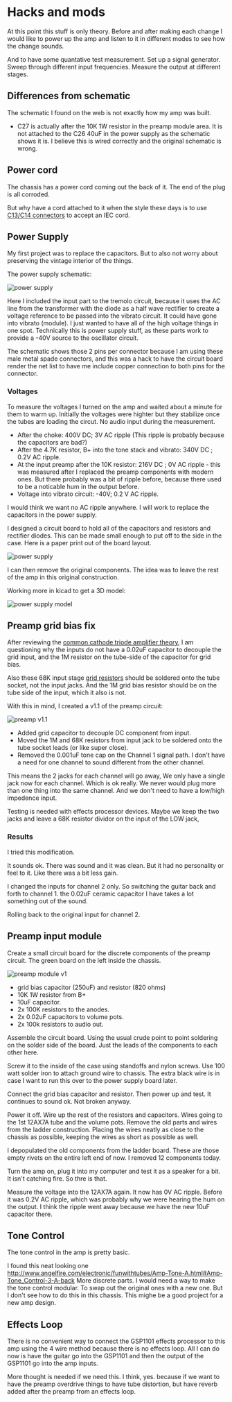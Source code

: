 # Hacks and mods


At this point this stuff is only theory. Before and after making each change I would like to power up the amp and listen to it in different modes to see how the change sounds.

And to have some quantative test measurement. Set up a signal generator. Sweep through different input frequencies. Measure the output at different stages.

## Differences from schematic

The schematic I found on the web is not exactly how my amp was built.

* C27 is actually after the 10K 1W resistor in the preamp module area. It is not attached to the C26 40uF in the power supply as the schematic shows it is. I believe this is wired correctly and the original schematic is wrong.

## Power cord

The chassis has a power cord coming out the back of it. The end of the plug is all corroded.

But why have a cord attached to it when the style these days is to use [C13/C14 connectors](https://en.wikipedia.org/wiki/IEC_60320#C13/C14_coupler) to accept an IEC cord.

## Power Supply

My first project was to replace the capacitors. But to also not worry about preserving the vintage interior of the things.

The power supply schematic:

![power supply](power_supply/power_supply_schematic.png)

Here I included the input part to the tremolo circuit, because it uses the AC line from the transformer with the diode as a half  wave rectifier to create a voltage reference to be passed into the vibrato circuit. It could have gone into vibrato (module). I just wanted to have all of the high voltage things in one spot. Technically this is power supply stuff, as these parts work to provide a -40V source to the oscillator circuit.

The schematic shows those 2 pins per connector because I am using these male metal spade connectors, and this was a hack to have the circuit board render the net list to have me include copper connection to both pins for the connector.

### Voltages

To measure the voltages I turned on the amp and waited about a minute for them to warm up. Initially the voltages were highter but they stabilize once the tubes are loading the circut. No audio input during the measurement.

* After the choke: 400V DC; 3V AC ripple (This ripple is probably because the capacitors are bad?)
* After the 4.7K resistor, B+ into the tone stack and vibrato: 340V DC ; 0.2V AC ripple.
* At the input preamp after the 10K resistor: 216V DC ; 0V AC ripple - this was measured after I replaced the preamp components with modern ones. But there probably was a bit of ripple before, because there used to be a noticable hum in the output before.
* Voltage into vibrato circuit: -40V; 0.2 V AC ripple.

I would think we want no AC ripple anywhere. I will work to replace the capacitors in the power supply.

I designed a circuit board to hold all of the capacitors and resistors and rectifier diodes. This can be made small enough to put off to the side in the case. Here is a paper print out of the board layout.

![power supply](doc/IMG_4991.jpg)

I can then remove the original components. The idea was to leave the rest of the amp in this original construction.

Working more in kicad to get a 3D model:

![power supply model](power_supply/cad_model.png)

## Preamp grid bias fix

After reviewing the [common cathode triode amplifier theory](http://www.aikenamps.com/index.php/designing-common-cathode-triode-amplifiers), I am questioning why the inputs do not have a 0.02uF capacitor to decouple the grid input, and the 1M resistor on the tube-side of the capacitor for grid bias.

Also these 68K input stage [grid resistors](http://www.aikenamps.com/index.php/grid-resistors-why-are-they-used) should be soldered onto the tube socket, not the input jacks. And the 1M grid bias resistor should be on the tube side of the input, which it also is not.

With this in mind, I created a v1.1 of the preamp circuit:

![preamp v1.1](preamp/preamp_schematic-1.1.png)

* Added grid capacitor to decouple DC component from input.
* Moved the 1M and 68K resistors from input jack to be soldered onto the tube socket leads (or like super close).
* Removed the 0.001uF tone cap on the Channel 1 signal path. I don't have a need for one channel to sound different from the other channel.

This means the 2 jacks for each channel will go away, We only have a single jack now for each channel. Which is ok really. We never would plug more than one thing into the same channel. And we don't need to have a low/high impedence input.

Testing is needed with effects processor devices. Maybe we keep the two jacks and leave a 68K resistor dividor on the input of the LOW jack,

### Results

I tried this modification.

It sounds ok. There was sound and it was clean. But it had no personality or feel to it. Like there was a bit less gain.

I changed the inputs for channel 2 only. So switching the guitar back and forth to channel 1. the 0.02uF ceramic capacitor I have takes a lot something out of the sound.

Rolling back to the original input for channel 2.

## Preamp input module

Create a small circuit board for the discrete components of the preamp circuit. The green board on the left inside the chassis.

![preamp module v1](preamp/preamp_module-v1.jpg
)

* grid bias capacitor (250uF) and resistor (820 ohms)
* 10K 1W resistor from B+
* 10uF capacitor.
* 2x 100K resistors to the anodes.
* 2x 0.02uF capacitors to volume pots.
* 2x 100k resistors to audio out.

Assemble the circuit board. Using the usual crude point to point soldering on the solder side of the board. Just the leads of the components to each other here.

Screw it to the inside of the case using standoffs and nylon screws. Use 100 watt solder iron to attach ground wire to chassis.
The extra black wire is in case I want to run this over to the power supply board later.

Connect the grid bias capacitor and resistor. Then power up and test. It continues to sound ok. Not broken anyway.

Power it off. Wire up the rest of the resistors and capacitors. Wires going to the 1st 12AX7A tube and the volume pots.
Remove the old parts and wires from the ladder construction.
Placing the wires neatly as close to the chassis as possible, keeping the wires as short as possible as well.

I depopulated the old components from the ladder board. These are those empty rivets on the entire left end of now. I removed 12 components today.

Turn the amp on, plug it into my computer and test it as a speaker for a bit. It isn't catching fire. So thre is that.

Measure the voltage into the 12AX7A again. It now has 0V AC ripple. Before it was 0.2V AC ripple, which was probably why we were hearing the hum on the output. I think the ripple went away because we have the new 10uF capacitor there.

## Tone Control

The tone control in the amp is pretty basic.

I found this neat looking one http://www.angelfire.com/electronic/funwithtubes/Amp-Tone-A.html#Amp-Tone_Control-3-A-back
More discrete parts. I would need a way to make the tone control modular. To swap out the original  ones with a new one. But I don't see how to do this in this chassis. This mighe be a good project for a new amp design.

## Effects Loop

There is no convenient way to connect the GSP1101 effects processor to this amp using the 4 wire method because there is no effects loop. All I can do now is have the guitar go into the GSP1101 and then the output of the GSP1101 go into the amp inputs.

More thought is needed if we need  this.
I think, yes. because if we want to have the preamp overdrive things to have tube distortion, but have reverb added after the preamp from an effects loop.
